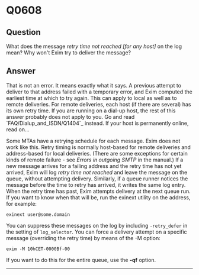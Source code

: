 Q0608
=====

Question
--------

What does the message *retry time not reached [for any host]* on the log
mean? Why won't Exim try to deliver the message?

Answer
------

That is not an error. It means exactly what it says. A previous attempt
to deliver to that address failed with a temporary error, and Exim
computed the earliest time at which to try again. This can apply to
local as well as to remote deliveries. For remote deliveries, each host
(if there are several) has its own retry time. If you are running on a
dial-up host, the rest of this answer probably does not apply to you. Go
and read \`FAQ/Dialup\_and\_ISDN/Q1404\`\_ instead. If your host is
permanently online, read on...

Some MTAs have a retrying schedule for each message. Exim does not work
like this. Retry timing is normally host-based for remote deliveries and
address-based for local deliveries. (There are some exceptions for
certain kinds of remote failure - see *Errors in outgoing SMTP* in the
manual.) If a new message arrives for a failing address and the retry
time has not yet arrived, Exim will log *retry time not reached* and
leave the message on the queue, without attempting delivery. Similarly,
if a queue runner notices the message before the time to retry has
arrived, it writes the same log entry. When the retry time has past,
Exim attempts delivery at the next queue run. If you want to know when
that will be, run the exinext utility on the address, for example:

    exinext user@some.domain

You can suppress these messages on the log by including `-retry_defer`
in the setting of `log_selector`. You can force a delivery attempt on a
specific message (overriding the retry time) by means of the -M option:

    exim -M 10hCET-0000Bf-00

If you want to do this for the entire queue, use the **-qf** option.

* * * * *
